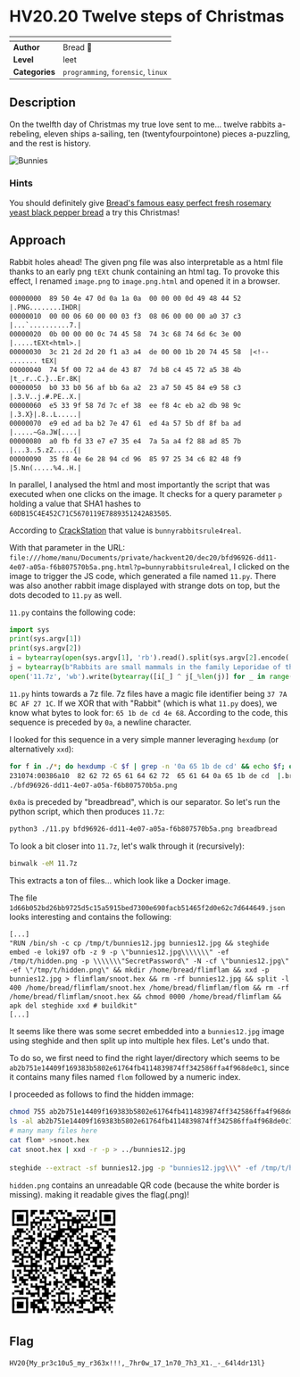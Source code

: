 # HV20.20 Twelve steps of Christmas

| <!-- --> | <!-- --> |
| --- | --- |
| **Author**     | Bread :bread: |
| **Level**      | leet |
| **Categories** | `programming`, `forensic`, `linux` |

## Description

On the twelfth day of Christmas my true love sent to me...
twelve rabbits a-rebeling,
eleven ships a-sailing,
ten (twentyfourpointone) pieces a-puzzling,
and the rest is history.

![Bunnies](./bfd96926-dd11-4e07-a05a-f6b807570b5a.png)

### Hints
You should definitely give [Bread's famous easy perfect fresh rosemary yeast black pepper bread](./7da737b4-29ba-4f4d-b882-b4ec133bc6c9.txt) a try this Christmas!

## Approach

Rabbit holes ahead! The given png file was also interpretable as a html file thanks to an early png `tEXt` chunk containing an html tag. To provoke this effect, I renamed `image.png` to `image.png.html` and opened it in a browser.

```
00000000  89 50 4e 47 0d 0a 1a 0a  00 00 00 0d 49 48 44 52  |.PNG........IHDR|
00000010  00 00 06 60 00 00 03 f3  08 06 00 00 00 a0 37 c3  |...`..........7.|
00000020  0b 00 00 00 0c 74 45 58  74 3c 68 74 6d 6c 3e 00  |.....tEXt<html>.|
00000030  3c 21 2d 2d 20 f1 a3 a4  de 00 00 1b 20 74 45 58  |<!-- ....... tEX|
00000040  74 5f 00 72 a4 de 43 87  7d b8 c4 45 72 a5 38 4b  |t_.r..C.}..Er.8K|
00000050  b0 33 b0 56 af bb 6a a2  23 a7 50 45 84 e9 58 c3  |.3.V..j.#.PE..X.|
00000060  e5 33 9f 58 7d 7c ef 38  ee f8 4c eb a2 db 98 9c  |.3.X}|.8..L.....|
00000070  e9 ed ad ba b2 7e 47 61  ed 4a 57 5b df 8f ba ad  |.....~Ga.JW[....|
00000080  a0 fb fd 33 e7 e7 35 e4  7a 5a a4 f2 88 ad 85 7b  |...3..5.zZ.....{|
00000090  35 f8 4e 6e 28 94 cd 96  85 97 25 34 c6 82 48 f9  |5.Nn(.....%4..H.|
```

In parallel, I analysed the html and most importantly the script that was executed when one clicks on the image. It checks for a query parameter `p` holding a value that SHA1 hashes to `60DB15C4E452C71C5670119E7889351242A83505`.

According to [CrackStation](https://crackstation.net/) that value is `bunnyrabbitsrule4real`.

With that parameter in the URL: `file:///home/manu/Documents/private/hackvent20/dec20/bfd96926-dd11-4e07-a05a-f6b807570b5a.png.html?p=bunnyrabbitsrule4real`, I clicked on the image to trigger the JS code, which generated a file named `11.py`. There was also another rabbit image displayed with strange dots on top, but the dots decoded to `11.py` as well.

`11.py` contains the following code:
```python
import sys
print(sys.argv[1])
print(sys.argv[2])
i = bytearray(open(sys.argv[1], 'rb').read().split(sys.argv[2].encode('utf-8') + b"\n")[-1])
j = bytearray(b"Rabbits are small mammals in the family Leporidae of the order Lagomorpha (along with the hare and the pika). Oryctolagus cuniculus includes the European rabbit species and its descendants, the world's 305 breeds[1] of domestic rabbit. Sylvilagus includes 13 wild rabbit species, among them the seven types of cottontail. The European rabbit, which has been introduced on every continent except Antarctica, is familiar throughout the world as a wild prey animal and as a domesticated form of livestock and pet. With its widespread effect on ecologies and cultures, the rabbit (or bunny) is, in many areas of the world, a part of daily life-as food, clothing, a companion, and a source of artistic inspiration.")
open('11.7z', 'wb').write(bytearray([i[_] ^ j[_%len(j)] for _ in range(len(i))]))
```
`11.py` hints towards a 7z file. 7z files have a magic file identifier being `37 7A BC AF 27 1C`. If we XOR that with "Rabbit" (which is what `11.py` does), we know what bytes to look for: `65 1b de cd 4e 68`. According to the code, this sequence is preceded by `0a`, a newline character.

I looked for this sequence in a very simple manner leveraging `hexdump` (or alternatively `xxd`):
```bash
for f in ./*; do hexdump -C $f | grep -n '0a 65 1b de cd' && echo $f; done
231074:00386a10  82 62 72 65 61 64 62 72  65 61 64 0a 65 1b de cd  |.breadbread.e...|
./bfd96926-dd11-4e07-a05a-f6b807570b5a.png
```
`0x0a` is preceded by "breadbread", which is our separator. So let's run the python script, which then produces `11.7z`:
```bash
python3 ./11.py bfd96926-dd11-4e07-a05a-f6b807570b5a.png breadbread
```

To look a bit closer into `11.7z`, let's walk through it (recursively):

```bash
binwalk -eM 11.7z
```

This extracts a ton of files... which look like a Docker image.

The file `1d66b052bd26bb9725d5c15a5915bed7300e690facb51465f2d0e62c7d644649.json` looks interesting and contains the following:
```
[...]
"RUN /bin/sh -c cp /tmp/t/bunnies12.jpg bunnies12.jpg && steghide embed -e loki97 ofb -z 9 -p \"bunnies12.jpg\\\\\\\" -ef /tmp/t/hidden.png -p \\\\\\\"SecretPassword\" -N -cf \"bunnies12.jpg\" -ef \"/tmp/t/hidden.png\" && mkdir /home/bread/flimflam && xxd -p bunnies12.jpg > flimflam/snoot.hex && rm -rf bunnies12.jpg && split -l 400 /home/bread/flimflam/snoot.hex /home/bread/flimflam/flom && rm -rf /home/bread/flimflam/snoot.hex && chmod 0000 /home/bread/flimflam && apk del steghide xxd # buildkit"
[...]
```
It seems like there was some secret embedded into a `bunnies12.jpg` image using steghide and then split up into multiple hex files. Let's undo that. 

To do so, we first need to find the right layer/directory which seems to be `ab2b751e14409f169383b5802e61764fb4114839874ff342586ffa4f968de0c1`, since it contains many files named `flom` followed by a numeric index.

I proceeded as follows to find the hidden immage:
```bash
chmod 755 ab2b751e14409f169383b5802e61764fb4114839874ff342586ffa4f968de0c1/_layer.tar.extracted/home/bread/flimflam
ls -al ab2b751e14409f169383b5802e61764fb4114839874ff342586ffa4f968de0c1/_layer.tar.extracted/home/bread/flimflam/*
# many many files here
cat flom* >snoot.hex
cat snoot.hex | xxd -r -p > ../bunnies12.jpg

steghide --extract -sf bunnies12.jpg -p "bunnies12.jpg\\\" -ef /tmp/t/hidden.png -p \\\"SecretPassword" -xf hidden.png
```

`hidden.png` contains an unreadable QR code (because the white border is missing). making it readable gives the flag(.png)!

![Flag](./flag.png)

## Flag
`HV20{My_pr3c10u5_my_r363x!!!,_7hr0w_17_1n70_7h3_X1._-_64l4dr13l}`

